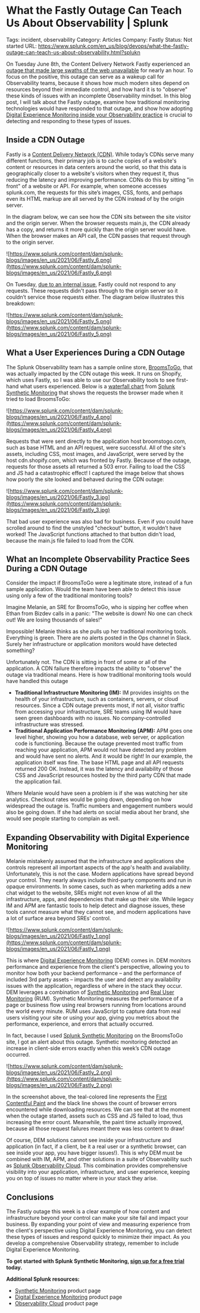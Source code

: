 # What the Fastly Outage Can Teach Us About Observability | Splunk

Tags: incident, observability
Category: Articles
Company: Fastly
Status: Not started
URL: https://www.splunk.com/en_us/blog/devops/what-the-fastly-outage-can-teach-us-about-observability.html?splukn

On Tuesday June 8th, the Content Delivery Network Fastly experienced an [outage that made large swaths of the web unavailable](https://arstechnica.com/gadgets/2021/06/fast-ly-broke-the-internet-for-an-hour-this-morning/) for nearly an hour. To focus on the positive, this outage can serve as a wakeup call for Observability teams, because it shows how much modern sites depend on resources beyond their immediate control, and how hard it is to "observe" these kinds of issues with an incomplete Observability mindset. In this blog post, I will talk about the Fastly outage, examine how traditional monitoring technologies would have responded to that outage, and show how adopting [Digital Experience Monitoring inside your Observability practice](https://www.splunk.com/en_us/devops/digital-experience-monitoring.html) is crucial to detecting and responding to these types of issues.

## Inside a CDN Outage

Fastly is a [Content Delivery Network (CDN)](https://www.splunk.com/en_us/blog/learn/cdns-vs-load-balancers.html). While today’s CDNs serve many different functions, their primary job is to cache copies of a website's content or resources in data centers around the world, so that this data is geographically closer to a website's visitors when they request it, thus reducing the latency and improving performance. CDNs do this by sitting "in front" of a website or API. For example, when someone accesses splunk.com, the requests for this site’s images, CSS, fonts, and perhaps even its HTML markup are all served by the CDN instead of by the origin server.

In the diagram below, we can see how the CDN sits between the site visitor and the origin server. When the browser requests main.js, the CDN already has a copy, and returns it more quickly than the origin server would have. When the browser makes an API call, the CDN passes that request through to the origin server.

![https://www.splunk.com/content/dam/splunk-blogs/images/en_us/2021/06/Fastly_6.png](https://www.splunk.com/content/dam/splunk-blogs/images/en_us/2021/06/Fastly_6.png)

On Tuesday, [due to an internal issue](https://www.fastly.com/blog/summary-of-june-8-outage), Fastly could not respond to any requests. These requests didn't pass through to the origin server so it couldn’t service those requests either. The diagram below illustrates this breakdown:

![https://www.splunk.com/content/dam/splunk-blogs/images/en_us/2021/06/Fastly_5.png](https://www.splunk.com/content/dam/splunk-blogs/images/en_us/2021/06/Fastly_5.png)

## What a User Experiences During a CDN Outage

The Splunk Observability team has a sample online store, [BroomsToGo](https://broomstogo.com/), that was actually impacted by the CDN outage this week. It runs on Shopify, which uses Fastly, so I was able to use our Observability tools to see first-hand what users experienced. Below is a [waterfall chart](https://rigor.com/blog/read-waterfall-chart/) from [Splunk Synthetic Monitoring](https://www.splunk.com/en_us/observability/synthetic-monitoring.html) that shows the requests the browser made when it tried to load BroomsToGo:

![https://www.splunk.com/content/dam/splunk-blogs/images/en_us/2021/06/Fastly_4.png](https://www.splunk.com/content/dam/splunk-blogs/images/en_us/2021/06/Fastly_4.png)

Requests that were sent directly to the application host broomstogo.com, such as base HTML and an API request, were successful. All of the site's assets, including CSS, most images, and JavaScript, were served by the host cdn.shopify.com, which was fronted by Fastly. Because of the outage, requests for those assets all returned a 503 error. Failing to load the CSS and JS had a catastrophic effect! I captured the image below that shows how poorly the site looked and behaved during the CDN outage:

![https://www.splunk.com/content/dam/splunk-blogs/images/en_us/2021/06/Fastly_3.jpg](https://www.splunk.com/content/dam/splunk-blogs/images/en_us/2021/06/Fastly_3.jpg)

That bad user experience was also bad for business. Even if you could have scrolled around to find the unstyled "checkout" button, it wouldn’t have worked! The JavaScript functions attached to that button didn't load, because the main.js file failed to load from the CDN.

## What an Incomplete Observability Practice Sees During a CDN Outage

Consider the impact if BroomsToGo were a legitimate store, instead of a fun sample application. Would the team have been able to detect this issue using only a few of the traditional monitoring tools?

Imagine Melanie, an SRE for BroomsToGo, who is sipping her coffee when Ethan from Bizdev calls in a panic: "The website is down! No one can check out! We are losing thousands of sales!"

Impossible! Melanie thinks as she pulls up her traditional monitoring tools. Everything is green. There are no alerts posted in the Ops channel in Slack. Surely her infrastructure or application monitors would have detected something?

Unfortunately not. The CDN is sitting in front of some or all of the application. A CDN failure therefore impacts the ability to "observe" the outage via traditional means. Here is how traditional monitoring tools would have handled this outage

- **Traditional Infrastructure Monitoring (IM):** IM provides insights on the health of your infrastructure, such as containers, servers, or cloud resources. Since a CDN outage prevents most, if not all, visitor traffic from accessing your infrastructure, SRE teams using IM would have seen green dashboards with no issues. No company-controlled infrastructure was stressed.
- **Traditional Application Performance Monitoring (APM):** APM goes one level higher, showing you how a database, web server, or application code is functioning. Because the outage prevented most traffic from reaching your application, APM would not have detected any problem and would have sent no alerts. And it would be right! In our example, the application itself was fine. The base HTML page and all API requests returned 200 OK. Instead, it was the latency and availability of those CSS and JavaScript resources hosted by the third party CDN that made the application fail.

Where Melanie would have seen a problem is if she was watching her site analytics. Checkout rates would be going down, depending on how widespread the outage is. Traffic numbers and engagement numbers would also be going down. If she had alerts on social media about her brand, she would see people starting to complain as well.

## Expanding Observability with Digital Experience Monitoring

Melanie mistakenly assumed that the infrastructure and applications she controls represent all important aspects of the app's health and availability. Unfortunately, this is not the case. Modern applications have spread beyond your control. They nearly always include third-party components and run in opaque environments. In some cases, such as when marketing adds a new chat widget to the website, SREs might not even know of all the infrastructure, apps, and dependencies that make up their site. While legacy IM and APM are fantastic tools to help detect and diagnose issues, these tools cannot measure what they cannot see, and modern applications have a lot of surface area beyond SREs’ control.

![https://www.splunk.com/content/dam/splunk-blogs/images/en_us/2021/06/Fastly_1.png](https://www.splunk.com/content/dam/splunk-blogs/images/en_us/2021/06/Fastly_1.png)

This is where [Digital Experience Monitoring](https://www.splunk.com/en_us/devops/digital-experience-monitoring.html) (DEM) comes in. DEM monitors performance and experience from the client's perspective, allowing you to monitor how both your backend performance – and the performance of included 3rd party assets – impacts the user and detect any availability issues with the application, regardless of where in the stack they occur. DEM leverages a combination of [Synthetic Monitoring](https://www.splunk.com/en_us/observability/synthetic-monitoring.html) and [Real User Monitoring](https://www.splunk.com/en_us/software/real-user-monitoring.html) (RUM). Synthetic Monitoring measures the performance of a page or business flow using real browsers running from locations around the world every minute. RUM uses JavaScript to capture data from real users visiting your site or using your app, giving you metrics about the performance, experience, and errors that actually occurred.

In fact, because I used [Splunk Synthetic Monitoring](https://www.splunk.com/en_us/observability/synthetic-monitoring.html) on the BroomsToGo site, I got an alert about this outage. Synthetic monitoring detected an increase in client-side errors exactly when this week’s CDN outage occurred.

![https://www.splunk.com/content/dam/splunk-blogs/images/en_us/2021/06/Fastly_2.png](https://www.splunk.com/content/dam/splunk-blogs/images/en_us/2021/06/Fastly_2.png)

In the screenshot above, the teal-colored line represents the [First Contentful Paint](https://developer.mozilla.org/en-US/docs/Glossary/First_contentful_paint) and the black line shows the count of browser errors encountered while downloading resources. We can see that at the moment when the outage started, assets such as CSS and JS failed to load, thus increasing the error count. Meanwhile, the paint time actually improved, because all those request failures meant there was less content to draw!

Of course, DEM solutions cannot see inside your infrastructure and application (in fact, if a client, be it a real user or a synthetic browser, can see inside your app, you have bigger issues!). This is why DEM must be combined with IM, APM, and other solutions in a suite of Observability such as [Splunk Observability Cloud](https://www.splunk.com/en_us/observability.html). This combination provides comprehensive visibility into your application, infrastructure, and user experience, keeping you on top of issues no matter where in your stack they arise.

## Conclusions

The Fastly outage this week is a clear example of how content and infrastructure beyond your control can make your site fail and impact your business. By expanding your point of view and measuring experience from the client's perspective using Digital Experience Monitoring, you can detect these types of issues and respond quickly to minimize their impact. As you develop a comprehensive Observability strategy, remember to include Digital Experience Monitoring.

**To get started with Splunk Synthetic Monitoring, [sign up for a free trial](https://www.splunk.com/en_us/download/o11y-cloud-free-trial.html) today.**

**Additional Splunk resources:**

- [Synthetic Monitoring](https://www.splunk.com/en_us/observability/synthetic-monitoring.html) product page
- [Digital Experience Monitoring](https://www.splunk.com/en_us/devops/digital-experience-monitoring.html) product page
- [Observability Cloud](https://www.splunk.com/en_us/observability.html) product page